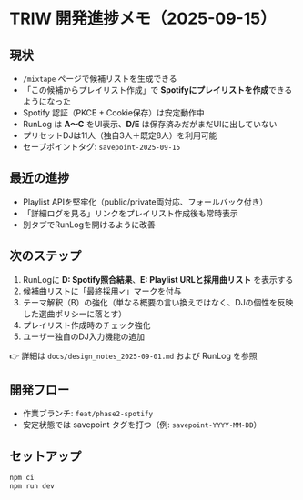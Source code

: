 # TRIW 開発進捗メモ（2025-09-15）

## 現状
- `/mixtape` ページで候補リストを生成できる
- 「この候補からプレイリスト作成」で **Spotifyにプレイリストを作成**できるようになった
- Spotify 認証（PKCE + Cookie保存）は安定動作中
- RunLog は **A～C** をUI表示、**D/E** は保存済みだがまだUIに出していない
- プリセットDJは11人（独自3人＋既定8人）を利用可能
- セーブポイントタグ: `savepoint-2025-09-15`

## 最近の進捗
- Playlist APIを堅牢化（public/private両対応、フォールバック付き）
- 「詳細ログを見る」リンクをプレイリスト作成後も常時表示
- 別タブでRunLogを開けるように改善

## 次のステップ
1. RunLogに **D: Spotify照合結果**、**E: Playlist URLと採用曲リスト** を表示する
2. 候補曲リストに「最終採用✓」マークを付与
3. テーマ解釈（B）の強化（単なる概要の言い換えではなく、DJの個性を反映した選曲ポリシーに落とす）
4. プレイリスト作成時のチェック強化 
5. ユーザー独自のDJ入力機能の追加

👉 詳細は `docs/design_notes_2025-09-01.md` および RunLog を参照

## 開発フロー
- 作業ブランチ: `feat/phase2-spotify`
- 安定状態では savepoint タグを打つ（例: `savepoint-YYYY-MM-DD`）

## セットアップ
```bash
npm ci
npm run dev
